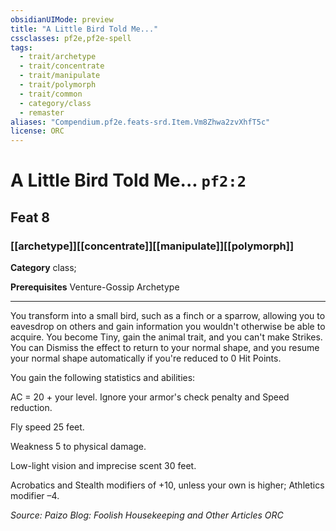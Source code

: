 ```yaml
---
obsidianUIMode: preview
title: "A Little Bird Told Me..."
cssclasses: pf2e,pf2e-spell
tags:
  - trait/archetype
  - trait/concentrate
  - trait/manipulate
  - trait/polymorph
  - trait/common
  - category/class
  - remaster
aliases: "Compendium.pf2e.feats-srd.Item.Vm8Zhwa2zvXhfT5c"
license: ORC
---
```

# A Little Bird Told Me... `pf2:2`
## Feat 8
### [[archetype]][[concentrate]][[manipulate]][[polymorph]]

**Category** class; 



**Prerequisites** Venture-Gossip Archetype
* * *
You transform into a small bird, such as a finch or a sparrow, allowing you to eavesdrop on others and gain information you wouldn't otherwise be able to acquire. You become Tiny, gain the animal trait, and you can't make Strikes. You can Dismiss the effect to return to your normal shape, and you resume your normal shape automatically if you're reduced to 0 Hit Points.

You gain the following statistics and abilities:

AC = 20 + your level. Ignore your armor's check penalty and Speed reduction.

Fly speed 25 feet.

Weakness 5 to physical damage.

Low-light vision and imprecise scent 30 feet.

Acrobatics and Stealth modifiers of +10, unless your own is higher; Athletics modifier –4.

*Source: Paizo Blog: Foolish Housekeeping and Other Articles*
*ORC*